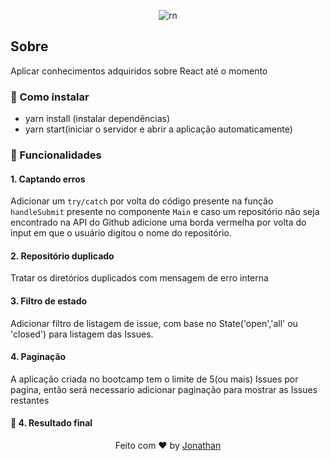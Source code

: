 <p align="center">
<img alt="rn" src="https://rocketseat.com.br/static/images/update/curso-reactjs.svg" width="200px"/>
</p>

## Sobre

Aplicar conhecimentos adquiridos sobre React até o momento

### :rocket: Como instalar
- yarn install (instalar dependências)
- yarn start(iniciar o servidor e abrir a aplicação automaticamente)

### :rocket: Funcionalidades

#### 1. Captando erros

Adicionar um `try/catch` por volta do código presente na função `handleSubmit` presente no componente `Main` e caso um repositório não seja encontrado na API do Github adicione uma borda vermelha por volta do input em que o usuário digitou o nome do repositório.

#### 2. Repositório duplicado

Tratar os diretórios duplicados com mensagem de erro interna

#### 3. Filtro de estado

Adicionar filtro de listagem de issue, com base no State('open','all' ou 'closed') para listagem das Issues.

#### 4. Paginação

A aplicação criada no bootcamp tem o limite de 5(ou mais) Issues por pagina, então será necessario adicionar paginação para mostrar as Issues restantes

#### :rocket: 4. Resultado final

<p align="center>
<img  src="src/assets/repository.gif"/>
</p>

</hr>

<p align="center">
Feito com ♥ by <a href="https://www.linkedin.com/in/jonathan-barros-franco">Jonathan</a>
</p>

